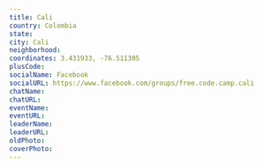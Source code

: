 ```yaml
---
title: Cali
country: Colombia
state: 
city: Cali
neighborhood: 
coordinates: 3.431933, -76.511305
plusCode:
socialName: Facebook
socialURL: https://www.facebook.com/groups/free.code.camp.cali
chatName:
chatURL:
eventName:
eventURL:
leaderName:
leaderURL:
oldPhoto: 
coverPhoto:
---
```

